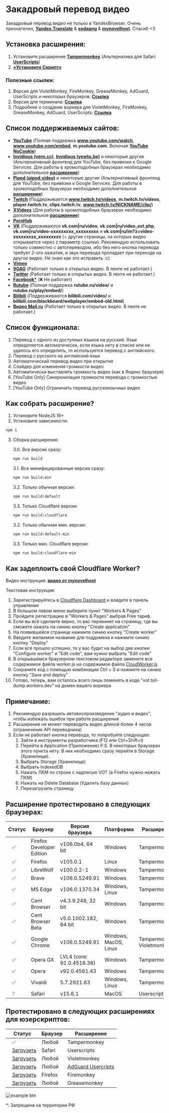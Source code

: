 # Закадровый перевод видео

Закадровый перевод видео не только в YandexBrowser.
Очень признателен, **[Yandex.Translate](https://translate.yandex.ru/)** & **[sodapng](https://github.com/sodapng)** & **[mynovelhost](https://github.com/mynovelhost)**. Спасиб <3

## Установка расширения:
1. Установите расширение **[Tampermonkey](https://www.tampermonkey.net/)** (Альтернатива для Safari: **[UserScripts](https://apps.apple.com/app/userscripts/id1463298887 )**)
2. **[«Установите Скрипт»](https://raw.githubusercontent.com/ilyhalight/voice-over-translation/master/dist/vot.user.js)**

### Полезные ссылки:
1. Версия для VioletMonkey, FireMonkey, GreaseMonkey, AdGuard, UserScripts и некоторых браузеров: **[Ссылка](https://raw.githubusercontent.com/ilyhalight/voice-over-translation/master/dist/vot-cloudflare.user.js)**
2. Версия для терминала: **[Ссылка](https://github.com/ilyhalight/voice-over-translation/tree/master/vot-cli)**
3. Подробнее о создание воркера для VioletMonkey, FireMonkey, GreaseMonkey, AdGuard, UserScripts: **[Ссылка](https://github.com/mynovelhost/voice-over-translation/)**

## Список поддерживаемых сайтов:
- **[YouTube](https://www.youtube.com)** (Полная поддержка **www.youtube.com/watch**, **www.youtube.com/embed**, **m.youtube.com**. Включая **[YouTube NoCookie](https://www.youtube-nocookie.com/)**)
- **[Invidious (vern.cc)](https://inv.vern.cc)**, **[Invidious (yewtu.be)](https://yewtu.be)** и некоторые другие (Альтернативный фронтенд для YouTube, без привязки к Google Services. Для работы в хромоподобных браузерах необходимо дополнительное **[расширение](https://chrome.google.com/webstore/detail/disable-content-security/ieelmcmcagommplceebfedjlakkhpden/related)**)
- **[Piped (piped.video)](https://piped.video)** и некоторые другие (Альтернативный фронтенд для YouTube, без привязки к Google Services. Для работы в хромоподобных браузерах необходимо дополнительное **[расширение](https://chrome.google.com/webstore/detail/disable-content-security/ieelmcmcagommplceebfedjlakkhpden/related)**)
- **[Twitch](https://www.twitch.tv)** (Поддерживается **www.twitch.tv/videos**, **m.twitch.tv/videos**, **player.twitch.tv**, **clips.twitch.tv**, **www.twitch.tv/NICKNAME/clip/**)
- **[XVideos](https://xvideos.com/)** (Для работы в хромоподобных браузерах необходимо дополнительное **[расширение](https://chrome.google.com/webstore/detail/disable-content-security/ieelmcmcagommplceebfedjlakkhpden/related)**)
- **[PornHub](https://rt.pornhub.com/)**
- **[VK](https://vk.com)** (Поддерживаются **vk.com|ru/video**, **vk.com|ru/video_ext.php**, **vk.com|ru/video-xxxxxxxxx_xxxxxxxxx** и **vk.com|ru/im?z=video-xxxxxxxxx_xxxxxxxxx** (+ другие страницы, на которых видео открывается через z параметр ссылки). Рекомендую использовать только совместно с автопереводом, ибо без него кнопка перевода требует 2-ого нажатия, и звук перевода пропадает при переходе на другое видео. Не знаю как это исправить :с)
- **[Vimeo](https://vimeo.com/)**
- **[9GAG](https://9gag.com/gag/)** (Работает только в открытых видео. В ленте не работает.)
- **[Twitter](https://twitter.com/)** (Работает только в открытых видео. В ленте не работает.)
- **[Facebook*](https://facebook.com/)** (❌ Не работает)
- **[Rutube](https://rutube.ru/)** (Полная поддержка **rutube.ru/video/** и **rutube.ru/play/embed/**)
- **[Bilibili](https://bilibili.com/)** (Поддерживаются **bilibili.com/video/** и **bilibili.com/blackboard/webplayer/embed-old.html**)
- **[Видео Mail.ru](https://my.mail.ru/video)** (Работает только в открытых видео. В ленте не работает.)

## Список функционала:
1. Перевод с одного из доступных языков на русский. Язык определяется автоматически, если языка нету в списке или не удалось его определить, то используется перевод с английского.
2. Перевод с русского на английский язык
3. Автоматический перевод видео при открытие
4. Слайдер для изменения громкости видео
5. Автоматически выставлять громкость видео (как в Яндекс браузере)
6. [YouTube Only] Синхронизация громкости перевода с громкостью видео
7. [YouTube Only] Ограничить перевод русскоязычных видео

## Как собрать расширение?
1. Установите NodeJS 16+
2. Установите зависимости:
```bash
npm i
```
3. Сборка расширения:

   3.0. Все версии сразу:
   ```bash
   npm run build
   ```

   3.1. Все минифицированные версии сразу:
   ```bash
   npm run build:min
   ```

   3.2. Только обычная версии:
   ```bash
   npm run build:default
   ```

   3.3. Только Cloudflare версии:
   ```bash
   npm run build:cloudflare
   ```

   3.2. Только обычная мин. версии:
   ```bash
   npm run build:default-min
   ```

   3.3. Только мин. Cloudflare версии:
   ```bash
   npm run build:cloudflare-min
   ```

## Как задеплоить свой Cloudflare Worker?
Видео инструкция: [**видео от mynovelhost**](https://raw.githubusercontent.com/mynovelhost/voice-over-translation/master/how_to_create_custom_worker.mp4)

Текстовая инструкция:
1. Зарегистрируйтесь в [Cloudflare Dashboard](https://dash.cloudflare.com) и войдите в панель управления
2. В большом левом меню выберите пункт "Workers & Pages"
3. Пройдите регистрацию в "Workers & Pages" выбрав Free тариф
4. Если вы всё сделаете верно, то вас перекинет на страницу, где вы сможете нажать на синию кнопку "Create application"
5. На появившейся странице нажмите синию кнопку "Create worker"
6. Введите желаемое название для поддомена и нажмите синию кнопку "Deploy"
7. Если всё прошло успешно, то у вас будет на выбор две кнопки "Configure worker" и "Edit code", вам нужно выбрать "Edit code"
8. В открывшемся браузерном текстовом редакторе замените все содержимое файла worker.js на содержимое файла [CloudWorker.js](https://github.com/ilyhalight/voice-over-translation/blob/master/package.json)
9. Сохраните код с помощью комбинации Ctrl + S и нажмите на синию кнопку "Save and deploy"
10. Готово, теперь, вам осталось всего лишь поменять в коде "vot.toil-dump.workers.dev" на домен вашего воркера

## Примечание:
1. Рекомендую разрешить автовоспроизведение "аудио и видео", чтобы избежать ошибок при работе расширения
2. Расширение не может переводить видео длиной более 4 часов (ограничение API переводчика)
3. Если не работает кнопка перевода, то попробуйте следующее:
   1. Зайти в инструменты разработчика (F12 или Ctrl+Shift+I)
   2. Перейти в Application (Приложение) P.S. В некоторых браузерах этого пункта нету. В них необходимо сразу перейти в Storage (Хранилище).
   3. Выбрать Storage (Хранилище)
   4. Выбрать IndexedDB
   5. Нажать ЛКМ по строке с надписью VOT (в Firefox нужно нажать ПКМ)
   6. Нажать на Delete Database (Удалить базу данных)
   7. Перезагрузить страницу

## Расширение протестировано в следующих браузерах:
| Статус | Браузер | Версия браузера | Платформа | Расширение
|---|---|---|---|---
| ⠀✅ | Firefox Developer Edition | v106.0b4, 64 bit | Windows | Tampermonkey
| ⠀✅ | Firefox | v105.0.1 | Linux | Tampermonkey
| ⠀✅ | LibreWolf | v100.0.2-1 | Windows | Tampermonkey
| ⠀✅ | Brave | v106.0.5249.91 | Windows | Tampermonkey
| ⠀✅ | MS Edge | v106.0.1370.34 | Windows, Linux | Tampermonkey
| ⠀✅ | Cent Browser | v4.3.9.248, 32 bit | Windows | Tampermonkey
| ⠀✅ | Cent Browser Beta | v5.0.1002.182, 64 bit | Windows | Tampermonkey
| ⠀✅ | Google Chrome | v106.0.5249.91 | Windows, MacOS, Linux | Tampermonkey, Violetmonkey
| ⠀✅ | Opera GX | LVL4 (core: 91.0.4516.36) | Windows | Tampermonkey
| ⠀✅ | Opera | v92.0.4561.43 | Windows | Tampermonkey
| ⠀✅ | Vivaldi | 5.7.2921.63 | Windows, Linux | Tampermonkey
| ⠀❔ | Safari | v15.6.1 | MacOS | Userscripts

## Протестировано в следующих расширениях для юзерскриптов:
| Статус | Браузер | Расширение
|---|---|---
| ⠀✅ | Любой | Tampermonkey
| ⠀[Загрузить](https://raw.githubusercontent.com/ilyhalight/voice-over-translation/master/dist/vot-cloudflare.user.js) | Safari | Userscripts
| ⠀[Загрузить](https://raw.githubusercontent.com/ilyhalight/voice-over-translation/master/dist/vot-cloudflare.user.js) | Любой | Violetmonkey 
| ⠀[Загрузить](https://raw.githubusercontent.com/ilyhalight/voice-over-translation/master/dist/vot-cloudflare.user.js) | Любой | [AdGuard Usercripts](https://kb.adguard.com/en/general/userscripts#supported-apps)
| ⠀[Загрузить](https://raw.githubusercontent.com/ilyhalight/voice-over-translation/master/dist/vot-cloudflare.user.js) | Firefox | Firemonkey
| ⠀[Загрузить](https://raw.githubusercontent.com/ilyhalight/voice-over-translation/master/dist/vot-cloudflare.user.js) | Любой | Greasemonkey

![example btn](https://github.com/ilyhalight/voice-over-translation/blob/master/img/example.jpg "btn")

*: Запрещена на территории РФ